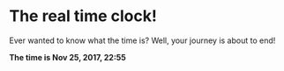 # The real time clock!

Ever wanted to know what the time is? Well, your journey is about to end!

**The time is Nov 25, 2017, 22:55**